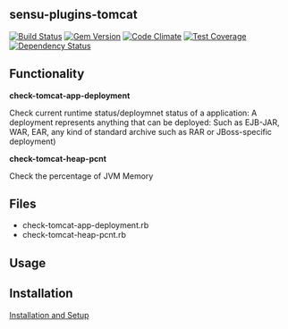 ## sensu-plugins-tomcat

[![Build Status](https://travis-ci.org/sensu-plugins/sensu-plugins-tomcat.svg?branch=master)](https://travis-ci.org/sensu-plugins/sensu-plugins-tomcat)
[![Gem Version](https://badge.fury.io/rb/sensu-plugins-tomcat.svg)](http://badge.fury.io/rb/sensu-plugins-tomcat)
[![Code Climate](https://codeclimate.com/github/sensu-plugins/sensu-plugins-tomcat/badges/gpa.svg)](https://codeclimate.com/github/sensu-plugins/sensu-plugins-tomcat)
[![Test Coverage](https://codeclimate.com/github/sensu-plugins/sensu-plugins-tomcat/badges/coverage.svg)](https://codeclimate.com/github/sensu-plugins/sensu-plugins-tomcat)
[![Dependency Status](https://gemnasium.com/sensu-plugins/sensu-plugins-tomcat.svg)](https://gemnasium.com/sensu-plugins/sensu-plugins-tomcat)

## Functionality

**check-tomcat-app-deployment**

Check current runtime status/deploymnet status of a application:
  A deployment represents anything that can be deployed:
  Such as EJB-JAR, WAR, EAR, any kind of standard archive such as RAR or JBoss-specific deployment)

**check-tomcat-heap-pcnt**

Check the percentage of JVM Memory

## Files
 * check-tomcat-app-deployment.rb
 * check-tomcat-heap-pcnt.rb

## Usage

## Installation

[Installation and Setup](http://sensu-plugins.io/docs/installation_instructions.html)
